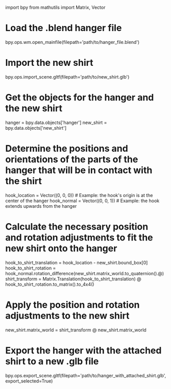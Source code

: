 import bpy
from mathutils import Matrix, Vector

# Load the .blend hanger file
bpy.ops.wm.open_mainfile(filepath='path/to/hanger_file.blend')

# Import the new shirt
bpy.ops.import_scene.gltf(filepath='path/to/new_shirt.glb')

# Get the objects for the hanger and the new shirt
hanger = bpy.data.objects['hanger']
new_shirt = bpy.data.objects['new_shirt']

# Determine the positions and orientations of the parts of the hanger that will be in contact with the shirt
hook_location = Vector((0, 0, 0))  # Example: the hook's origin is at the center of the hanger
hook_normal = Vector((0, 0, 1))  # Example: the hook extends upwards from the hanger

# Calculate the necessary position and rotation adjustments to fit the new shirt onto the hanger
hook_to_shirt_translation = hook_location - new_shirt.bound_box[0]
hook_to_shirt_rotation = hook_normal.rotation_difference(new_shirt.matrix_world.to_quaternion().@)
shirt_transform = Matrix.Translation(hook_to_shirt_translation) @ hook_to_shirt_rotation.to_matrix().to_4x4()

# Apply the position and rotation adjustments to the new shirt
new_shirt.matrix_world = shirt_transform @ new_shirt.matrix_world

# Export the hanger with the attached shirt to a new .glb file
bpy.ops.export_scene.gltf(filepath='path/to/hanger_with_attached_shirt.glb', export_selected=True)
